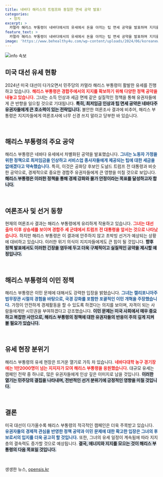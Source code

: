 ```yaml
---
title: 네바다 해리스의 트럼프와 동일한 면세 공약 발표!
categories:
  - 정치
excerpt: >
  카멀라 해리스 부통령이 네바다에서의 유세에서 돈을 아끼는 팁 면세 공약을 발표하며 지지를 호소했다. 상승세 속에서도 여론조사에 안주하지 말라는 당부와 함께, 향후 경제 강화와 이민 문제에 대한 구체적인 정책을 예고했다.
feature_text: >
  카멀라 해리스 부통령이 네바다에서의 유세에서 돈을 아끼는 팁 면세 공약을 발표하며 지지를 호소했다. 상승세 속에서도 여론조사에 안주하지 말라는 당부와 함께, 향후 경제 강화와 이민 문제에 대한 구체적인 정책을 예고했다.
image: 'https://www.behealthy4u.com/wp-content/uploads/2024/06/koreanews.jpg'
---
```


<p><img src="https://www.behealthy4u.com/wp-content/uploads/2024/06/koreanews.jpg" alt="info 속보" /></p>

<h2 data-ke-size="size26">미국 대선 유세 현황</h2>

<p data-ke-size="size16">2024년 미국 대선이 다가오면서 민주당의 카멀라 해리스 부통령이 활발한 유세를 진행하고 있습니다. <b><span style="color: #ee2323;">해리스 부통령은 경합주에서의 지지를 확보하기 위해 다양한 정책 공약을 내놓고 있습니다.</span></b> 그녀는 소득 인상과 세금 면제 같은 실질적인 정책을 통해 유권자들에게 큰 반향을 일으킬 것으로 기대됩니다. <b><span style="background-color: #21538527;">특히, 최저임금 인상과 팁 면세 공약은 네바다주 유권자들에게 큰 호소력이 있는 전략입니다.</span></b> 불안한 여론조사 결과에 비추어, 해리스 부통령은 지지자들에게 여론조사에 너무 신경 쓰지 말라고 당부한 바 있습니다.</p>

<p data-ke-size="size16">&nbsp;</p>

<h2 data-ke-size="size26">해리스 부통령의 주요 공약</h2>

<p data-ke-size="size16">해리스 부통령은 네바다 유세에서 차별화된 공약을 발표했습니다. <b><span style="color: #1a5490;">그녀는 노동자 가정을 위한 정책으로 최저임금을 인상하고 서비스업 종사자들에게 제공되는 팁에 대한 세금을 없애겠다고 약속했습니다.</span></b> 특히, 이것은 공화당 후보인 도널드 트럼프 전 대통령과 비슷한 공약으로, 경제적으로 중요한 경합주 유권자들에게 큰 영향을 미칠 것으로 보입니다. <b><span style="background-color: #21538527;">해리스 부통령은 이러한 정책을 통해 경제 강화와 물가 안정이라는 목표를 달성하고자 합니다.</span></b></p>

<p data-ke-size="size16">&nbsp;</p>

<h2 data-ke-size="size26">여론조사 및 선거 동향</h2>

<p data-ke-size="size16">현재의 여론조사 결과는 해리스 부통령에게 유리하게 작용하고 있습니다. <b><span style="color: #ee2323;">그녀는 대선 출마 이후 상승세를 보이며 경합주 세 군데에서 트럼프 전 대통령을 앞서는 것으로 나타났습니다.</span></b> 하지만 해리스 부통령은 이 결과에 안주하지 않고 초박빙 선거가 예상되는 상황에 대비하고 있습니다. 이러한 위기 의식이 지지자들에게도 큰 힘이 될 것입니다. <b><span style="background-color: #21538527;">향후 정책 발표에서도 이러한 긴장을 염두에 두고 더욱 구체적이고 실질적인 공약을 제시할 예정입니다.</span></b></p>

<p data-ke-size="size16">&nbsp;</p>

<h2 data-ke-size="size26">해리스 부통령의 이민 정책</h2>

<p data-ke-size="size16">해리스 부통령은 이민 문제에 대해서도 강력한 입장을 밝혔습니다. <b><span style="color: #1a5490;">그녀는 캘리포니아주 법무장관 시절의 경험을 바탕으로, 국경 강화를 포함한 포괄적인 이민 개혁을 주장했습니다.</span></b> 가정이 안전하게 경제활동을 할 수 있도록 하겠다는 의지를 보이며, 자격이 되는 사람들에게만 시민권을 부여하겠다고 강조했습니다. <b><span style="background-color: #21538527;">이민 문제는 미국 사회에서 매우 중요하고 복잡한 사안으로, 해리스 부통령의 정책에 대한 유권자들의 반응이 주의 깊게 지켜볼 필요가 있습니다.</span></b></p>

<p data-ke-size="size16">&nbsp;</p>

<h2 data-ke-size="size26">유세 현장 분위기</h2>

<p data-ke-size="size16">해리스 부통령의 유세 현장은 뜨거운 열기로 가득 차 있습니다. <b><span style="color: #ee2323;">네바다대학 농구 경기장에는 1만2000명이 넘는 지지자가 모여 해리스 부통령을 응원했습니다.</span></b> 대규모 유세는 캠페인 전략 중 하나로, 많은 유권자들에게 인상 깊은 이미지로 남을 것입니다. <b><span style="background-color: #21538527;">이러한 열기는 민주당의 결집을 나타내며, 전반적인 선거 분위기에 긍정적인 영향을 미칠 것입니다.</span></b></p>

<p data-ke-size="size16">&nbsp;</p>

<h2 data-ke-size="size26">결론</h2>

<p data-ke-size="size16">미국 대선이 다가올수록 해리스 부통령의 적극적인 캠페인은 더욱 주목받고 있습니다. <b><span style="color: #1a5490;">유권자들의 경제적 관심을 반영한 정책 공약과 이민 문제에 대한 확고한 입장은 그녀의 후보로서의 입지를 더욱 공고히 할 것입니다.</span></b> 또한, 그녀의 유세 일정이 계속됨에 따라 지지층의 결속력도 증가할 것으로 예상됩니다. <b><span style="background-color: #21538527;">결국, 에너지와 지지를 모으는 것이 해리스 부통령의 다음 목표일 것입니다.</span></b></p>

<p data-ke-size="size16">&nbsp;</p>
생생한 뉴스, <a href="https://opensis.kr" rel="dofollow">opensis.kr</a>


